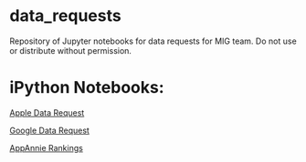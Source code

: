 # data_requests
Repository of Jupyter notebooks for data requests for MIG team. Do not use or distribute without permission.

# iPython Notebooks:
[Apple Data Request](http://nbviewer.ipython.org/github/mobileinnovationgroup/data_requests/blob/master/main/Apple%20Data%20Request.ipynb)

[Google Data Request](http://nbviewer.ipython.org/github/mobileinnovationgroup/data_requests/blob/master/main/Google%20Data%20Request.ipynb)

[AppAnnie Rankings](http://nbviewer.ipython.org/github/mobileinnovationgroup/data_requests/blob/master/appannie/Consolidated%20AppAnnie%20Rankings.ipynb)